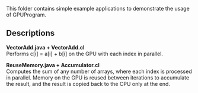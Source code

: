 This folder contains simple example applications to demonstrate the usage of GPUProgram.

## Descriptions

**VectorAdd.java + VectorAdd.cl**<br>
Performs c[i] = a[i] + b[i] on the GPU with each index in parallel.

**ReuseMemory.java + Accumulator.cl**<br>
Computes the sum of any number of arrays, where each index is processed in parallel.
Memory on the GPU is reused between iterations to accumulate the result, and the result is copied back to the CPU only at the end.